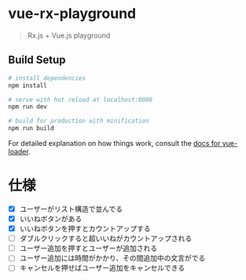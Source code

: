 # vue-rx-playground

> Rx.js + Vue.js playground

## Build Setup

``` bash
# install dependencies
npm install

# serve with hot reload at localhost:8080
npm run dev

# build for production with minification
npm run build
```

For detailed explanation on how things work, consult the [docs for vue-loader](http://vuejs.github.io/vue-loader).

# 仕様
- [x] ユーザーがリスト構造で並んでる
- [x] いいねボタンがある
- [x] いいねボタンを押すとカウントアップする
- [ ] ダブルクリックすると超いいねがカウントアップされる
- [ ] ユーザー追加を押すとユーザーが追加される
- [ ] ユーザー追加には時間がかかり、その間追加中の文言がでる
- [ ] キャンセルを押せばユーザー追加をキャンセルできる

